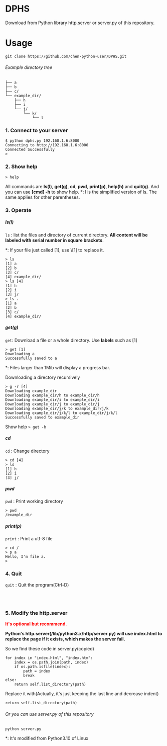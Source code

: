 # DPHS
Download from Python library http.server or server.py of this repository.

# Usage

`git clone https://github.com/chen-python-user/DPHS.git`

###### Example directory tree
	├── a
	├── b
	├── c/
	└── example_dir/
	    ├── h
	    ├── i
	    └── j/
	        └── k/
	            └── l

### 1. Connect to your server
```
$ python dphs.py 192.168.1.6:8000
Connecting to http://192.168.1.6:8000
Connected Successfully
> 
```

### 2. Show help
```
> help
```
All commands are **ls(l)**, **get(g)**, **cd**, **pwd**, **print(p)**, **help(h)** and **quit(q)**.
And you can use **\[cmd\] -h** to show help.
\*: l is the simplified version of ls. The same applies for other parentheses.

### 3. Operate

##### ls(l)
`ls` : list the files and directory of current directory.
**All content will be labeled with serial number in square brackets**.

\*: If your file just called \[1\], use \\\[1\] to replace it.
```
> ls
[1] a
[2] b
[3] c/
[4] example_dir/
> ls [4]
[1] h
[2] i
[3] j/
> ls .
[1] a
[2] b
[3] c/
[4] example_dir/
```

##### get(g)
`get`: Download a file or a whole directory.
Use **labels** such as \[1\]
```
> get [1]
Downloading a
Successfully saved to a
```
\*: Files larger than 1Mib will display a progress bar.

Downloading a directory recursively
```
> g -r [4]
Downloading example_dir
Downloading example_dir/h to example_dir/h
Downloading example_dir/i to example_dir/i
Downloading example_dir/j to example_dir/j
Downloading example_dir/j/k to example_dir/j/k
Downloading example_dir/j/k/l to example_dir/j/k/l
Successfully saved to example_dir
```
Show help
`> get -h`


##### cd
`cd` : Change directory
```
> cd [4]
> ls
[1] h
[2] i
[3] j/
```

##### pwd
`pwd` : Print working directory
```
> pwd
/example_dir
```

##### print(p)
`print` : Print a utf-8 file
```
> cd /
> p a
Hello, I'm file a.
> 
```

### 4. Quit
`quit` : Quit the program(Ctrl-D)

<br><br>
### 5. Modify the http.server
**<span style="color:red">It's optional but recommend.</span>**

**Python's http.server(/lib/python3.x/http/server.py) will use index.html to replace the page if it exists, which makes the server fail.**

So we find these code in server.py(copied)
```python3
for index in "index.html", "index.htm":
    index = os.path.join(path, index)
    if os.path.isfile(index):
        path = index
        break
else:
	return self.list_directory(path)
```
Replace it with(Actually, it's just keeping the last line and decrease indent)
```python3
return self.list_directory(path)
```

###### Or you can use server.py of this repository
`python server.py`

\*: It's modified from Python3.10 of Linux

